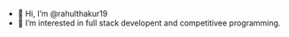 - 👋 Hi, I’m @rahulthakur19
- 👀 I’m interested in full stack developent and competitivee programming.

<!---
rahulthakur19/rahulthakur19 is a ✨ special ✨ repository because its `README.md` (this file) appears on your GitHub profile.
You can click the Preview link to take a look at your changes.
--->
